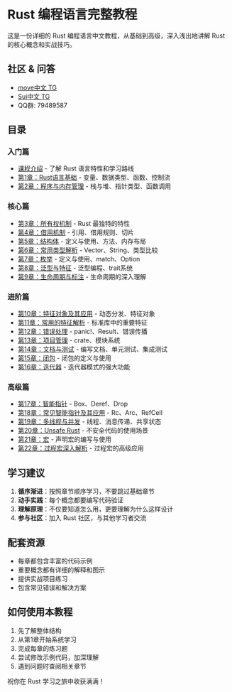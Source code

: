 # Rust 编程语言完整教程

这是一份详细的 Rust 编程语言中文教程，从基础到高级，深入浅出地讲解 Rust 的核心概念和实战技巧。

## 社区 & 问答
- [move中文 TG](https://t.me/move_cn)
- [Sui中文 TG](https://t.me/sui_dev_cn)
- QQ群: 79489587

## 目录

### 入门篇

- [课程介绍](00_introduction.md) - 了解 Rust 语言特性和学习路线
- [第1章：Rust语言基础](01_rust_basics.md) - 变量、数据类型、函数、控制流
- [第2章：程序与内存管理](02_memory_management.md) - 栈与堆、指针类型、函数调用

### 核心篇

- [第3章：所有权机制](03_ownership.md) - Rust 最独特的特性
- [第4章：借用机制](04_borrowing.md) - 引用、借用规则、切片
- [第5章：结构体](05_structs.md) - 定义与使用、方法、内存布局
- [第6章：常用类型解析](06_common_types.md) - Vector、String、类型比较
- [第7章：枚举](07_enums.md) - 定义与使用、match、Option
- [第8章：泛型与特征](08_generics_traits.md) - 泛型编程、trait系统
- [第9章：生命周期与标注](09_lifetimes.md) - 生命周期的深入理解

### 进阶篇

- [第10章：特征对象及其应用](10_trait_objects.md) - 动态分发、特征对象
- [第11章：常用的特征解析](11_common_traits.md) - 标准库中的重要特征
- [第12章：错误处理](12_error_handling.md) - panic!、Result、错误传播
- [第13章：项目管理](13_project_management.md) - crate、模块系统
- [第14章：文档与测试](14_docs_testing.md) - 编写文档、单元测试、集成测试
- [第15章：闭包](15_closures.md) - 闭包的定义与使用
- [第16章：迭代器](16_iterators.md) - 迭代器模式的强大功能

### 高级篇

- [第17章：智能指针](17_smart_pointers.md) - Box、Deref、Drop
- [第18章：常见智能指针及其应用](18_common_smart_pointers.md) - Rc、Arc、RefCell
- [第19章：多线程与并发](19_concurrency.md) - 线程、消息传递、共享状态
- [第20章：Unsafe Rust](20_unsafe_rust.md) - 不安全代码的使用场景
- [第21章：宏](21_macros.md) - 声明宏的编写与使用
- [第22章：过程宏深入解析](22_proc_macros.md) - 过程宏的高级应用

## 学习建议

1. **循序渐进**：按照章节顺序学习，不要跳过基础章节
2. **动手实践**：每个概念都要编写代码验证
3. **理解原理**：不仅要知道怎么用，更要理解为什么这样设计
4. **参与社区**：加入 Rust 社区，与其他学习者交流

## 配套资源

- 每章都包含丰富的代码示例
- 重要概念都有详细的解释和图示
- 提供实战项目练习
- 包含常见错误和解决方案

## 如何使用本教程

1. 先了解整体结构
2. 从第1章开始系统学习
3. 完成每章的练习题
4. 尝试修改示例代码，加深理解
5. 遇到问题时查阅相关章节

祝你在 Rust 学习之旅中收获满满！ 
